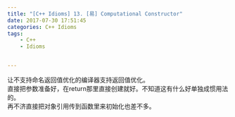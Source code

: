 ```yaml
---
title: "[C++ Idioms] 13. [易] Computational Constructor"
date: 2017-07-30 17:51:45
categories: C++ Idioms
tags:
    - C++
    - Idioms


---
```

让不支持命名返回值优化的编译器支持返回值优化。<!--more-->  
直接把参数准备好，在return那里直接创建就好。不知道这有什么好单独成惯用法的。  
再不济直接把对象引用传到函数里来初始化也差不多。  